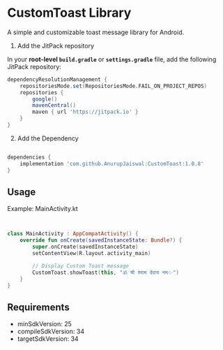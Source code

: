 # CustomToast Library

A simple and customizable toast message library for Android.

1. Add the JitPack repository

In your **root-level `build.gradle`** or **`settings.gradle`** file, add the following JitPack repository:

```gradle
dependencyResolutionManagement {
    repositoriesMode.set(RepositoriesMode.FAIL_ON_PROJECT_REPOS)
    repositories {
        google()
        mavenCentral()
        maven { url 'https://jitpack.io' }
    }
}
```


2. Add the Dependency
```gradle

dependencies {
    implementation 'com.github.AnurupJaiswal:CustomToast:1.0.8'
}
```
## Usage

Example: MainActivity.kt

```kotlin


class MainActivity : AppCompatActivity() {
    override fun onCreate(savedInstanceState: Bundle?) {
        super.onCreate(savedInstanceState)
        setContentView(R.layout.activity_main)

        // Display Custom Toast message
        CustomToast.showToast(this, "ॐ श्री श्याम देवाय नमः✨")
    }
}
```
## Requirements
- minSdkVersion: 25
- compileSdkVersion: 34
- targetSdkVersion: 34



